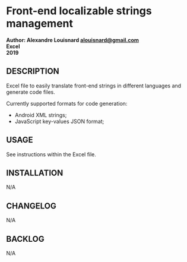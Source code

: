 # Front-end localizable strings management

**Author: Alexandre Louisnard alouisnard@gmail.com**  
**Excel**  
**2019**

## DESCRIPTION

Excel file to easily translate front-end strings in different languages and generate code files.  

Currently supported formats for code generation:
* Android XML strings;
* JavaScript key-values JSON format;

## USAGE
See instructions within the Excel file.

## INSTALLATION
N/A

## CHANGELOG
N/A

## BACKLOG
N/A

